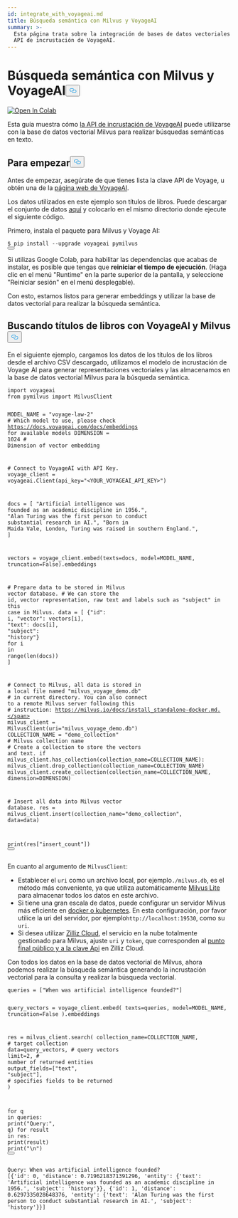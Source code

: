 ```yaml
---
id: integrate_with_voyageai.md
title: Búsqueda semántica con Milvus y VoyageAI
summary: >-
  Esta página trata sobre la integración de bases de datos vectoriales con la
  API de incrustación de VoyageAI.
---
```

<h1 id="Semantic-Search-with-Milvus-and-VoyageAI" class="common-anchor-header">Búsqueda semántica con Milvus y VoyageAI<button data-href="#Semantic-Search-with-Milvus-and-VoyageAI" class="anchor-icon" translate="no">
      <svg translate="no"
        aria-hidden="true"
        focusable="false"
        height="20"
        version="1.1"
        viewBox="0 0 16 16"
        width="16"
      >
        <path
          fill="#0092E4"
          fill-rule="evenodd"
          d="M4 9h1v1H4c-1.5 0-3-1.69-3-3.5S2.55 3 4 3h4c1.45 0 3 1.69 3 3.5 0 1.41-.91 2.72-2 3.25V8.59c.58-.45 1-1.27 1-2.09C10 5.22 8.98 4 8 4H4c-.98 0-2 1.22-2 2.5S3 9 4 9zm9-3h-1v1h1c1 0 2 1.22 2 2.5S13.98 12 13 12H9c-.98 0-2-1.22-2-2.5 0-.83.42-1.64 1-2.09V6.25c-1.09.53-2 1.84-2 3.25C6 11.31 7.55 13 9 13h4c1.45 0 3-1.69 3-3.5S14.5 6 13 6z"
        ></path>
      </svg>
    </button></h1><p><a href="https://colab.research.google.com/github/milvus-io/bootcamp/blob/master/bootcamp/tutorials/integration/semantic_search_with_milvus_and_voyageai.ipynb" target="_parent"><img translate="no" src="https://colab.research.google.com/assets/colab-badge.svg" alt="Open In Colab"/></a></p>
<p>Esta guía muestra cómo <a href="https://docs.voyageai.com/docs/embeddings">la API de incrustación de VoyageAI</a> puede utilizarse con la base de datos vectorial Milvus para realizar búsquedas semánticas en texto.</p>
<h2 id="Getting-started" class="common-anchor-header">Para empezar<button data-href="#Getting-started" class="anchor-icon" translate="no">
      <svg translate="no"
        aria-hidden="true"
        focusable="false"
        height="20"
        version="1.1"
        viewBox="0 0 16 16"
        width="16"
      >
        <path
          fill="#0092E4"
          fill-rule="evenodd"
          d="M4 9h1v1H4c-1.5 0-3-1.69-3-3.5S2.55 3 4 3h4c1.45 0 3 1.69 3 3.5 0 1.41-.91 2.72-2 3.25V8.59c.58-.45 1-1.27 1-2.09C10 5.22 8.98 4 8 4H4c-.98 0-2 1.22-2 2.5S3 9 4 9zm9-3h-1v1h1c1 0 2 1.22 2 2.5S13.98 12 13 12H9c-.98 0-2-1.22-2-2.5 0-.83.42-1.64 1-2.09V6.25c-1.09.53-2 1.84-2 3.25C6 11.31 7.55 13 9 13h4c1.45 0 3-1.69 3-3.5S14.5 6 13 6z"
        ></path>
      </svg>
    </button></h2><p>Antes de empezar, asegúrate de que tienes lista la clave API de Voyage, u obtén una de la <a href="https://dash.voyageai.com/api-keys">página web de VoyageAI</a>.</p>
<p>Los datos utilizados en este ejemplo son títulos de libros. Puede descargar el conjunto de datos <a href="https://www.kaggle.com/datasets/jealousleopard/goodreadsbooks">aquí</a> y colocarlo en el mismo directorio donde ejecute el siguiente código.</p>
<p>Primero, instala el paquete para Milvus y Voyage AI:</p>
<pre><code translate="no" class="language-python">$ pip install --upgrade voyageai pymilvus
<button class="copy-code-btn"></button></code></pre>
<div class="alert note">
<p>Si utilizas Google Colab, para habilitar las dependencias que acabas de instalar, es posible que tengas que <strong>reiniciar el tiempo de ejecución</strong>. (Haga clic en el menú "Runtime" en la parte superior de la pantalla, y seleccione "Reiniciar sesión" en el menú desplegable).</p>
</div>
<p>Con esto, estamos listos para generar embeddings y utilizar la base de datos vectorial para realizar la búsqueda semántica.</p>
<h2 id="Searching-book-titles-with-VoyageAI--Milvus" class="common-anchor-header">Buscando títulos de libros con VoyageAI y Milvus<button data-href="#Searching-book-titles-with-VoyageAI--Milvus" class="anchor-icon" translate="no">
      <svg translate="no"
        aria-hidden="true"
        focusable="false"
        height="20"
        version="1.1"
        viewBox="0 0 16 16"
        width="16"
      >
        <path
          fill="#0092E4"
          fill-rule="evenodd"
          d="M4 9h1v1H4c-1.5 0-3-1.69-3-3.5S2.55 3 4 3h4c1.45 0 3 1.69 3 3.5 0 1.41-.91 2.72-2 3.25V8.59c.58-.45 1-1.27 1-2.09C10 5.22 8.98 4 8 4H4c-.98 0-2 1.22-2 2.5S3 9 4 9zm9-3h-1v1h1c1 0 2 1.22 2 2.5S13.98 12 13 12H9c-.98 0-2-1.22-2-2.5 0-.83.42-1.64 1-2.09V6.25c-1.09.53-2 1.84-2 3.25C6 11.31 7.55 13 9 13h4c1.45 0 3-1.69 3-3.5S14.5 6 13 6z"
        ></path>
      </svg>
    </button></h2><p>En el siguiente ejemplo, cargamos los datos de los títulos de los libros desde el archivo CSV descargado, utilizamos el modelo de incrustación de Voyage AI para generar representaciones vectoriales y las almacenamos en la base de datos vectorial Milvus para la búsqueda semántica.</p>
<pre><code translate="no" class="language-python"><span class="hljs-keyword">import</span> voyageai
<span class="hljs-keyword">from</span> pymilvus <span class="hljs-keyword">import</span> MilvusClient

MODEL_NAME = <span class="hljs-string">&quot;voyage-law-2&quot;</span>  <span class="hljs-comment"># Which model to use, please check https://docs.voyageai.com/docs/embeddings for available models</span>
DIMENSION = <span class="hljs-number">1024</span>  <span class="hljs-comment"># Dimension of vector embedding</span>

<span class="hljs-comment"># Connect to VoyageAI with API Key.</span>
voyage_client = voyageai.Client(api_key=<span class="hljs-string">&quot;&lt;YOUR_VOYAGEAI_API_KEY&gt;&quot;</span>)

docs = [
    <span class="hljs-string">&quot;Artificial intelligence was founded as an academic discipline in 1956.&quot;</span>,
    <span class="hljs-string">&quot;Alan Turing was the first person to conduct substantial research in AI.&quot;</span>,
    <span class="hljs-string">&quot;Born in Maida Vale, London, Turing was raised in southern England.&quot;</span>,
]

vectors = voyage_client.embed(texts=docs, model=MODEL_NAME, truncation=<span class="hljs-literal">False</span>).embeddings

<span class="hljs-comment"># Prepare data to be stored in Milvus vector database.</span>
<span class="hljs-comment"># We can store the id, vector representation, raw text and labels such as &quot;subject&quot; in this case in Milvus.</span>
data = [
    {<span class="hljs-string">&quot;id&quot;</span>: i, <span class="hljs-string">&quot;vector&quot;</span>: vectors[i], <span class="hljs-string">&quot;text&quot;</span>: docs[i], <span class="hljs-string">&quot;subject&quot;</span>: <span class="hljs-string">&quot;history&quot;</span>}
    <span class="hljs-keyword">for</span> i <span class="hljs-keyword">in</span> <span class="hljs-built_in">range</span>(<span class="hljs-built_in">len</span>(docs))
]


<span class="hljs-comment"># Connect to Milvus, all data is stored in a local file named &quot;milvus_voyage_demo.db&quot;</span>
<span class="hljs-comment"># in current directory. You can also connect to a remote Milvus server following this</span>
<span class="hljs-comment"># instruction: https://milvus.io/docs/install_standalone-docker.md.</span>
milvus_client = MilvusClient(uri=<span class="hljs-string">&quot;milvus_voyage_demo.db&quot;</span>)
COLLECTION_NAME = <span class="hljs-string">&quot;demo_collection&quot;</span>  <span class="hljs-comment"># Milvus collection name</span>
<span class="hljs-comment"># Create a collection to store the vectors and text.</span>
<span class="hljs-keyword">if</span> milvus_client.has_collection(collection_name=COLLECTION_NAME):
    milvus_client.drop_collection(collection_name=COLLECTION_NAME)
milvus_client.create_collection(collection_name=COLLECTION_NAME, dimension=DIMENSION)

<span class="hljs-comment"># Insert all data into Milvus vector database.</span>
res = milvus_client.insert(collection_name=<span class="hljs-string">&quot;demo_collection&quot;</span>, data=data)

<span class="hljs-built_in">print</span>(res[<span class="hljs-string">&quot;insert_count&quot;</span>])
<button class="copy-code-btn"></button></code></pre>
<div class="alert note">
<p>En cuanto al argumento de <code translate="no">MilvusClient</code>:</p>
<ul>
<li>Establecer el <code translate="no">uri</code> como un archivo local, por ejemplo<code translate="no">./milvus.db</code>, es el método más conveniente, ya que utiliza automáticamente <a href="https://milvus.io/docs/milvus_lite.md">Milvus Lite</a> para almacenar todos los datos en este archivo.</li>
<li>Si tiene una gran escala de datos, puede configurar un servidor Milvus más eficiente en <a href="https://milvus.io/docs/quickstart.md">docker o kubernetes</a>. En esta configuración, por favor utilice la uri del servidor, por ejemplo<code translate="no">http://localhost:19530</code>, como su <code translate="no">uri</code>.</li>
<li>Si desea utilizar <a href="https://zilliz.com/cloud">Zilliz Cloud</a>, el servicio en la nube totalmente gestionado para Milvus, ajuste <code translate="no">uri</code> y <code translate="no">token</code>, que corresponden al <a href="https://docs.zilliz.com/docs/on-zilliz-cloud-console#free-cluster-details">punto final público y a la clave Api</a> en Zilliz Cloud.</li>
</ul>
</div>
<p>Con todos los datos en la base de datos vectorial de Milvus, ahora podemos realizar la búsqueda semántica generando la incrustación vectorial para la consulta y realizar la búsqueda vectorial.</p>
<pre><code translate="no" class="language-python">queries = [<span class="hljs-string">&quot;When was artificial intelligence founded?&quot;</span>]

query_vectors = voyage_client.embed(
    texts=queries, model=MODEL_NAME, truncation=<span class="hljs-literal">False</span>
).embeddings

res = milvus_client.search(
    collection_name=COLLECTION_NAME,  <span class="hljs-comment"># target collection</span>
    data=query_vectors,  <span class="hljs-comment"># query vectors</span>
    limit=<span class="hljs-number">2</span>,  <span class="hljs-comment"># number of returned entities</span>
    output_fields=[<span class="hljs-string">&quot;text&quot;</span>, <span class="hljs-string">&quot;subject&quot;</span>],  <span class="hljs-comment"># specifies fields to be returned</span>
)

<span class="hljs-keyword">for</span> q <span class="hljs-keyword">in</span> queries:
    <span class="hljs-built_in">print</span>(<span class="hljs-string">&quot;Query:&quot;</span>, q)
    <span class="hljs-keyword">for</span> result <span class="hljs-keyword">in</span> res:
        <span class="hljs-built_in">print</span>(result)
    <span class="hljs-built_in">print</span>(<span class="hljs-string">&quot;\n&quot;</span>)
<button class="copy-code-btn"></button></code></pre>
<pre><code translate="no">Query: When was artificial intelligence founded?
[{'id': 0, 'distance': 0.7196218371391296, 'entity': {'text': 'Artificial intelligence was founded as an academic discipline in 1956.', 'subject': 'history'}}, {'id': 1, 'distance': 0.6297335028648376, 'entity': {'text': 'Alan Turing was the first person to conduct substantial research in AI.', 'subject': 'history'}}]
</code></pre>
